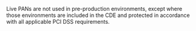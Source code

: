 Live PANs are not used in pre-production environments, except where those environments are included in the CDE and protected in accordance with all applicable PCI DSS requirements.
